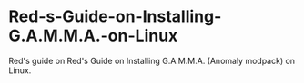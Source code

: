 # Red-s-Guide-on-Installing-G.A.M.M.A.-on-Linux
Red's guide on Red's Guide on Installing G.A.M.M.A. (Anomaly modpack) on Linux.

